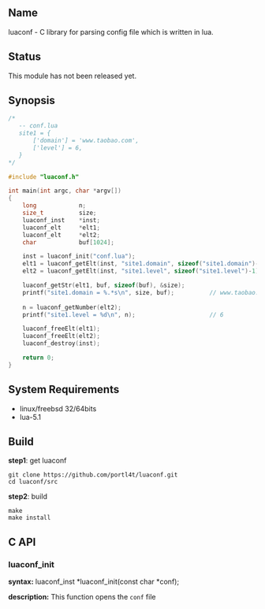 ## Name
luaconf - C library for parsing config file which is written in lua.

## Status
This module has not been released yet.

## Synopsis
```c
/*
   -- conf.lua
   site1 = {
       ['domain'] = 'www.taobao.com',
       ['level'] = 6,
   }
*/

#include "luaconf.h"

int main(int argc, char *argv[])
{
    long            n;
    size_t          size;
    luaconf_inst    *inst;
    luaconf_elt     *elt1;
    luaconf_elt     *elt2;
    char            buf[1024];

    inst = luaconf_init("conf.lua");
    elt1 = luaconf_getElt(inst, "site1.domain", sizeof("site1.domain")-1);
    elt2 = luaconf_getElt(inst, "site1.level", sizeof("site1.level")-1);

    luaconf_getStr(elt1, buf, sizeof(buf), &size);
    printf("site1.domain = %.*s\n", size, buf);          // www.taobao.com
    
    n = luaconf_getNumber(elt2);
    printf("site1.level = %d\n", n);                     // 6

    luaconf_freeElt(elt1);
    luaconf_freeElt(elt2);
    luaconf_destroy(inst);

    return 0;
}
```

## System Requirements
* linux/freebsd 32/64bits
* lua-5.1

## Build
**step1**: get luaconf

    git clone https://github.com/portl4t/luaconf.git
    cd luaconf/src

**step2**: build

    make
    make install

## C API

### luaconf_init
**syntax:** luaconf_inst *luaconf_init(const char *conf);

**description:** This function opens the `conf` file
